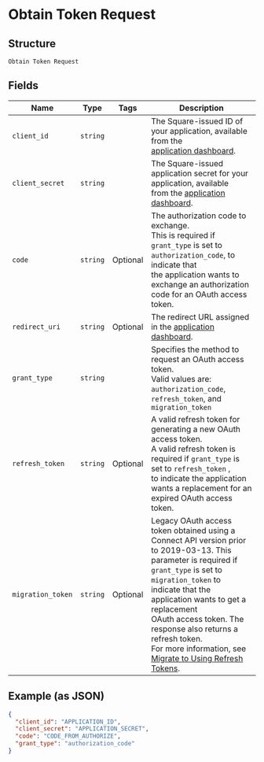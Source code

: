 
# Obtain Token Request

## Structure

`Obtain Token Request`

## Fields

| Name | Type | Tags | Description |
|  --- | --- | --- | --- |
| `client_id` | `string` |  | The Square-issued ID of your application, available from the<br>[application dashboard](https://connect.squareup.com/apps). |
| `client_secret` | `string` |  | The Square-issued application secret for your application, available<br>from the [application dashboard](https://connect.squareup.com/apps). |
| `code` | `string` | Optional | The authorization code to exchange.<br>This is required if `grant_type` is set to `authorization_code`, to indicate that<br>the application wants to exchange an authorization code for an OAuth access token. |
| `redirect_uri` | `string` | Optional | The redirect URL assigned in the [application dashboard](https://connect.squareup.com/apps). |
| `grant_type` | `string` |  | Specifies the method to request an OAuth access token.<br>Valid values are: `authorization_code`, `refresh_token`, and `migration_token` |
| `refresh_token` | `string` | Optional | A valid refresh token for generating a new OAuth access token.<br>A valid refresh token is required if `grant_type` is set to `refresh_token` ,<br>to indicate the application wants a replacement for an expired OAuth access token. |
| `migration_token` | `string` | Optional | Legacy OAuth access token obtained using a Connect API version prior<br>to 2019-03-13. This parameter is required if `grant_type` is set to<br>`migration_token` to indicate that the application wants to get a replacement<br>OAuth access token. The response also returns a refresh token.<br>For more information, see [Migrate to Using Refresh Tokens](https://developer.squareup.com/docs/authz/oauth/migration). |

## Example (as JSON)

```json
{
  "client_id": "APPLICATION_ID",
  "client_secret": "APPLICATION_SECRET",
  "code": "CODE_FROM_AUTHORIZE",
  "grant_type": "authorization_code"
}
```

